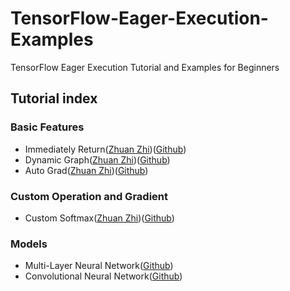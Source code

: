 # TensorFlow-Eager-Execution-Examples
TensorFlow Eager Execution Tutorial and Examples for Beginners


## Tutorial index

### Basic Features

+ Immediately Return([Zhuan Zhi](http://www.zhuanzhi.ai/knowledge/6f076e74197de7e224fceea31c2cea95))([Github](https://github.com/CrawlScript/TensorFlow-Eager-Execution-Examples/blob/master/examples/Basic%20Features/immediately_return.py))
+ Dynamic Graph([Zhuan Zhi](http://www.zhuanzhi.ai/knowledge/6f076e74197de7e224fceea31c2cea95))([Github](https://github.com/CrawlScript/TensorFlow-Eager-Execution-Examples/blob/master/examples/Basic%20Features/dynamic_graph.py))
+ Auto Grad([Zhuan Zhi](http://www.zhuanzhi.ai/knowledge/6f076e74197de7e224fceea31c2cea95))([Github](https://github.com/CrawlScript/TensorFlow-Eager-Execution-Examples/blob/master/examples/Basic%20Features/auto_grad.py))


### Custom Operation and Gradient

+ Custom Softmax([Zhuan Zhi](http://www.zhuanzhi.ai/knowledge/7eac820f2c28d7a54f138d593c39e457))([Github](https://github.com/CrawlScript/TensorFlow-Eager-Execution-Examples/blob/master/examples/CustomGradient/custom_softmax.py))

### Models

+ Multi-Layer Neural Network([Github](https://github.com/CrawlScript/TensorFlow-Eager-Execution-Examples/blob/master/examples/Models/multilayer_neural_network.py))
+ Convolutional Neural Network([Github](https://github.com/CrawlScript/TensorFlow-Eager-Execution-Examples/blob/master/examples/Models/convolutional_neural_network.py))
